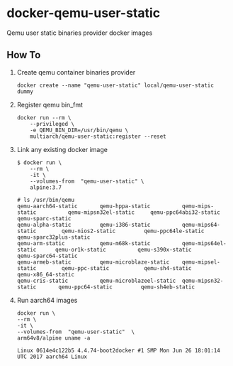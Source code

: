 # docker-qemu-user-static
Qemu user static binaries provider docker images


## How To

1. Create qemu container binaries provider
    ```shell
    docker create --name "qemu-user-static" local/qemu-user-static dummy
    ```
1. Register qemu bin_fmt
    ```shell
    docker run --rm \
        --privileged \
        -e QEMU_BIN_DIR=/usr/bin/qemu \
        multiarch/qemu-user-static:register --reset
    ```
1. Link any existing docker image
    ```shell
    $ docker run \
        --rm \
        -it \
        --volumes-from  "qemu-user-static" \
        alpine:3.7
    ```
    ```shell
    # ls /usr/bin/qemu
    qemu-aarch64-static       qemu-hppa-static          qemu-mips-static          qemu-mipsn32el-static     qemu-ppc64abi32-static    qemu-sparc-static
    qemu-alpha-static         qemu-i386-static          qemu-mips64-static        qemu-nios2-static         qemu-ppc64le-static       qemu-sparc32plus-static
    qemu-arm-static           qemu-m68k-static          qemu-mips64el-static      qemu-or1k-static          qemu-s390x-static         qemu-sparc64-static
    qemu-armeb-static         qemu-microblaze-static    qemu-mipsel-static        qemu-ppc-static           qemu-sh4-static           qemu-x86_64-static
    qemu-cris-static          qemu-microblazeel-static  qemu-mipsn32-static       qemu-ppc64-static         qemu-sh4eb-static
    ```
1. Run aarch64 images
    ```shell
    docker run \
    --rm \
    -it \
    --volumes-from  "qemu-user-static"  \
    arm64v8/alpine uname -a
    ```
    ```
    Linux 0614e4c122b5 4.4.74-boot2docker #1 SMP Mon Jun 26 18:01:14 UTC 2017 aarch64 Linux
    ```